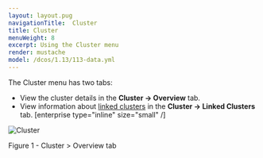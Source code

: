 ```yaml
---
layout: layout.pug
navigationTitle:  Cluster
title: Cluster
menuWeight: 8
excerpt: Using the Cluster menu
render: mustache
model: /dcos/1.13/113-data.yml
---
```


The Cluster menu has two tabs:

- View the cluster details in the **Cluster -> Overview** tab.
- View information about [linked clusters](/1.13/administering-clusters/multiple-clusters/cluster-links/) in the **Cluster -> Linked Clusters** tab. [enterprise type="inline" size="small" /]

![Cluster](/1.13/img/GUI-Cluster-OSS-Cluster_View-1_12.png)

Figure 1 - Cluster > Overview tab
